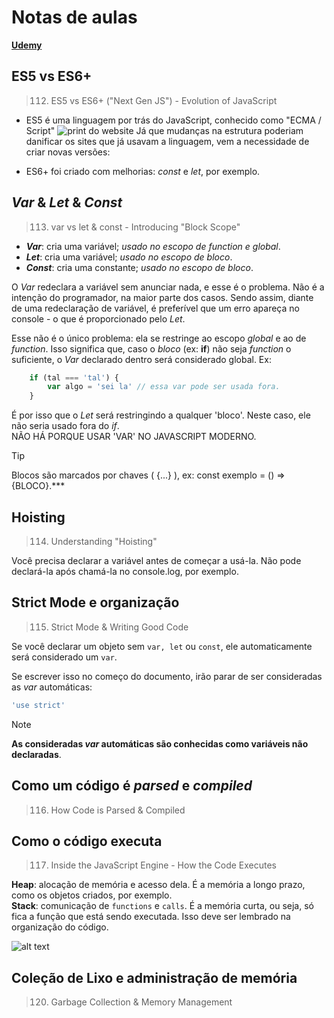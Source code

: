 # Notas de aulas

[**Udemy**](https://www.udemy.com/course/javascript-the-complete-guide-2020-beginner-advanced/learn/lecture/15942570#notes)

## ES5 vs ES6+
> 112. ES5 vs ES6+ ("Next Gen JS") - Evolution of JavaScript

- ES5 é uma linguagem por trás do JavaScript, conhecido como "ECMA / Script"
![print do website](image.png)
Já que mudanças na estrutura poderiam danificar os sites que já usavam a linguagem, vem a necessidade de criar novas versões:

- ES6+ foi criado com melhorias: _const_ e _let_, por exemplo. 

## _Var_ & _Let_ & _Const_
> 113. var vs let & const - Introducing "Block Scope"

- ***Var***: cria uma variável; _usado no escopo de function e global_.<br>
- ***Let***: cria uma variável; _usado no escopo de bloco_.<br>
- ***Const***: cria uma constante; _usado no escopo de bloco_.<br>

O _Var_ redeclara a variável sem anunciar nada, e esse é o problema. Não é a intenção do programador, na maior parte dos casos. Sendo assim, diante de uma redeclaração de variável, é preferível que um erro apareça no console - o que é proporcionado pelo _Let_.

Esse não é o único problema: ela se restringe ao escopo _global_ e ao de _function_. Isso significa que, caso o _bloco_ (ex: **if**) não seja _function_ o suficiente, o _Var_ declarado dentro será considerado global. Ex:

```js
    if (tal === 'tal') {
        var algo = 'sei la' // essa var pode ser usada fora.
    }
```

É por isso que o _Let_ será restringindo a qualquer 'bloco'. Neste caso, ele não seria usado fora do _if_. <br> 
NÃO HÁ PORQUE USAR 'VAR' NO JAVASCRIPT MODERNO.<br>

> [!TIP]
> Blocos são marcados por chaves ( {...} ), ex: const exemplo = () => {BLOCO}.***

## Hoisting
> 114. Understanding "Hoisting"

Você precisa declarar a variável antes de começar a usá-la. Não pode declará-la após chamá-la no console.log, por exemplo.

## Strict Mode e organização
> 115. Strict Mode & Writing Good Code

Se você declarar um objeto sem ```var, let``` ou ```const```, ele automaticamente será considerado um ```var```.

Se escrever isso no começo do documento, irão parar de ser consideradas as _var_ automáticas:
```js
'use strict'
```

> [!NOTE]
> __As consideradas _var_ automáticas são conhecidas como variáveis não declaradas__.

## Como um código é _parsed_ e _compiled_
> 116. How Code is Parsed & Compiled

## Como o código executa
> 117. Inside the JavaScript Engine - How the Code Executes

**Heap**: alocação de memória e acesso dela. É a memória a longo prazo, como os objetos criados, por exemplo. <br>
**Stack**: comunicação de ```functions``` e ```calls```. É a memória curta, ou seja, só fica a função que está sendo executada. Isso deve ser lembrado na organização do código.

![alt text](image-1.png)

## Coleção de Lixo e administração de memória
> 120. Garbage Collection & Memory Management

